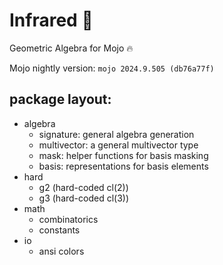 # Infrared 🔆
Geometric Algebra for Mojo 🔥

Mojo nightly version: `mojo 2024.9.505 (db76a77f)`

## package layout:

- algebra
    - signature: general algebra generation
    - multivector: a general multivector type
    - mask: helper functions for basis masking
    - basis: representations for basis elements
- hard
    - g2 (hard-coded cl(2))
    - g3 (hard-coded cl(3))
- math
    - combinatorics
    - constants
- io
    - ansi colors